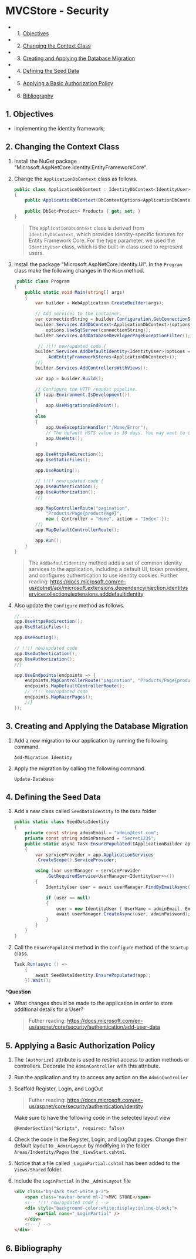 # MVCStore - Security

<!-- vscode-markdown-toc -->
* 1. [Objectives](#Objectives)
* 2. [Changing the Context Class](#ChangingtheContextClass)
* 3. [Creating and Applying the Database Migration](#CreatingandApplyingtheDatabaseMigration)
* 4. [Defining the Seed Data](#DefiningtheSeedData)
* 5. [Applying a Basic Authorization Policy](#ApplyingaBasicAuthorizationPolicy)
* 6. [Bibliography](#Bibliography)

<!-- vscode-markdown-toc-config
	numbering=true
	autoSave=true
	/vscode-markdown-toc-config -->
<!-- /vscode-markdown-toc -->

##  1. <a name='Objectives'></a>Objectives
- implementing the identity framework;

##  2. <a name='ChangingtheContextClass'></a>Changing the Context Class

1. Install the NuGet package "Microsoft.AspNetCore.Identity.EntityFrameworkCore".
2. Change the `ApplicationDbContext` class as follows.

	```C#
	public class ApplicationDbContext : IdentityDbContext<IdentityUser>
	{
		public ApplicationDbContext(DbContextOptions<ApplicationDbContext> options): base(options) { }
		
		public DbSet<Product> Products { get; set; }
	}
	```

	> The `ApplicationDbContext` class is derived from `IdentityDbContext`, which provides Identity-specific features for Entity Framework Core. For the type parameter, we used the `IdentityUser` class, which is the built-in class used to represent users. 

2. Install the package "Microsoft.AspNetCore.Identity.UI". In the `Program` class make the following changes in the `Main` method.

	```C#
	 public class Program
    {
        public static void Main(string[] args)
        {
            var builder = WebApplication.CreateBuilder(args);

            // Add services to the container.
            var connectionString = builder.Configuration.GetConnectionString("DefaultConnection") ?? throw new InvalidOperationException("Connection string 'DefaultConnection' not found.");
            builder.Services.AddDbContext<ApplicationDbContext>(options =>
                options.UseSqlServer(connectionString));
            builder.Services.AddDatabaseDeveloperPageExceptionFilter();

			 // !!!! new/updated code {
            builder.Services.AddDefaultIdentity<IdentityUser>(options => options.SignIn.RequireConfirmedAccount = true)
                .AddEntityFrameworkStores<ApplicationDbContext>();
			//}
            builder.Services.AddControllersWithViews();

            var app = builder.Build();

            // Configure the HTTP request pipeline.
            if (app.Environment.IsDevelopment())
            {
                app.UseMigrationsEndPoint();
            }
            else
            {
                app.UseExceptionHandler("/Home/Error");
                // The default HSTS value is 30 days. You may want to change this for production scenarios, see https://aka.ms/aspnetcore-hsts.
                app.UseHsts();
            }

            app.UseHttpsRedirection();
            app.UseStaticFiles();

            app.UseRouting();

			// !!!! new/updated code {
            app.UseAuthentication();
            app.UseAuthorization();
			//}

            app.MapControllerRoute("pagination",
                "Products/Page{productPage}",
                new { Controller = "Home", action = "Index" });
            //}
            app.MapDefaultControllerRoute();

            app.Run();
        }
    }
	```
	> The `AddDefaultIdentity` method adds a set of common identity services to the application, including a default UI, token providers, and configures authentication to use identity cookies. Further reading: https://docs.microsoft.com/en-us/dotnet/api/microsoft.extensions.dependencyinjection.identityservicecollectionuiextensions.adddefaultidentity

3. Also update the `Configure` method as follows.

	```C#
	//......
 	app.UseHttpsRedirection();
	app.UseStaticFiles();

	app.UseRouting();

	// !!!! new/updated code
	app.UseAuthentication();
	app.UseAuthorization();
	//}

	app.UseEndpoints(endpoints => {
		endpoints.MapControllerRoute("pagination", "Products/Page{productPage}", new { Controller = "Home", action = "Index" });
		endpoints.MapDefaultControllerRoute();
		// !!!! new/updated code
		endpoints.MapRazorPages();
		//}
	});
	```

##  3. <a name='CreatingandApplyingtheDatabaseMigration'></a>Creating and Applying the Database Migration

1. Add a new migration to our application by running the following command.

	```
	Add-Migration Identity
	```
2. Apply the migration by calling the following command.

	```
	Update-Database
	```

##  4. <a name='DefiningtheSeedData'></a>Defining the Seed Data

1. Add a new class called `SeedDataIdentity` to the `Data` folder

	```C#
	public static class SeedDataIdentity
    {
        private const string adminEmail = "admin@test.com";
        private const string adminPassword = "Secret123$";
        public static async Task EnsurePopulated(IApplicationBuilder app)
        {
            var serviceProvider = app.ApplicationServices
            .CreateScope().ServiceProvider;

            using (var userManager = serviceProvider
                .GetRequiredService<UserManager<IdentityUser>>())
            {
                IdentityUser user = await userManager.FindByEmailAsync(adminEmail);

                if (user == null)
                {
                    user = new IdentityUser { UserName = adminEmail, Email = adminEmail };
                    await userManager.CreateAsync(user, adminPassword);
                }
            }
        }
    }
	```

2. Call the `EnsurePopulated` method in the `Configure` method of the `Startup` class. 

	```C#
	Task.Run(async () =>
		{
			await SeedDataIdentity.EnsurePopulated(app);
		}).Wait(); 
	```

***Question**
- What changes should be made to the application in order to store additional details for a User?
	> Futher reading: https://docs.microsoft.com/en-us/aspnet/core/security/authentication/add-user-data

##  5. <a name='ApplyingaBasicAuthorizationPolicy'></a>Applying a Basic Authorization Policy

1. The `[Authorize]` attribute is used to restrict access to action methods or controllers. Decorate the `AdminController` with this attribute.

2. Run the application and try to access any action on the `AdminController`

4. Scaffold Register, Login, and LogOut

	> Futher reading: https://docs.microsoft.com/en-us/aspnet/core/security/authentication/identity

	Make sure to have the following code in the selected layout view

	```CSHTML
	@RenderSection("Scripts", required: false)
	```
5. Check the code in the Register, Login, and LogOut pages. Change their default layout to `_AdminLayout` by modifying in the folder `Areas/Indentity/Pages` the `_ViewStart.cshtml`.

6. Notice that a file called `_LoginPartial.cshtml` has been added to the `Views/Shared` folder.

7. Include the `LoginPartial` in the `_AdminLayout` file

	```HTML
 	<div class="bg-dark text-white p-2">
        <span class="navbar-brand ml-2">MVC STORE</span>
        <!-- !!!! new/updated code { -->
        <div style="background-color:white;display:inline-block;">
            <partial name="_LoginPartial" />
        </div>
        <!-- } -->
    </div>
	```

##  6. <a name='Bibliography'></a>Bibliography